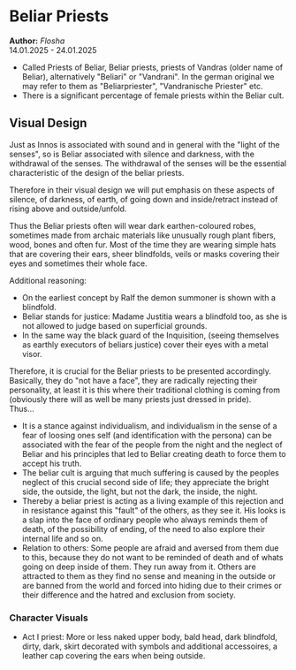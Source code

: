 # Beliar Priests

**Author:** *Flosha*  
14.01.2025 - 24.01.2025  

* Called Priests of Beliar, Beliar priests, priests of Vandras (older name of Beliar), alternatively "Beliari" or "Vandrani". In the german original we may refer to them as "Beliarpriester", "Vandranische Priester" etc.
* There is a significant percentage of female priests within the Beliar cult.


## Visual Design

Just as Innos is associated with sound and in general with the "light of the senses", so is Beliar associated with silence and darkness, with the withdrawal of the senses. The withdrawal of the senses will be the essential characteristic of the design of the beliar priests.

Therefore in their visual design we will put emphasis on these aspects of silence, of darkness, of earth, of going down and inside/retract instead of rising above and outside/unfold. 

Thus the Beliar priests often will wear dark earthen-coloured robes, sometimes made from archaic materials like unusually rough plant fibers, wood, bones and often fur. Most of the time they are wearing simple hats that are covering their ears, sheer blindfolds, veils or masks covering their eyes and sometimes their whole face.

Additional reasoning: 

* On the earliest concept by Ralf the demon summoner is shown with a blindfold.
* Beliar stands for justice: Madame Justitia wears a blindfold too, as she is not allowed to judge based on superficial grounds.
* In the same way the black guard of the Inquisition, (seeing themselves as earthly executors of beliars justice) cover their eyes with a metal visor.

Therefore, it is crucial for the Beliar priests to be presented accordingly. Basically, they do "not have a face", they are radically rejecting their personality, at least it is this where their traditional clothing is coming from (obviously there will as well be many priests just dressed in pride).  
Thus...

* It is a stance against individualism, and individualism in the sense of a fear of loosing ones self (and identification with the persona) can be associated with the fear of the people from the night and the neglect of Beliar and his principles that led to Beliar creating death to force them to accept his truth.
* The beliar cult is arguing that much suffering is caused by the peoples neglect of this crucial second side of life; they appreciate the bright side, the outside, the light, but not the dark, the inside, the night.
* Thereby a beliar priest is acting as a living example of this rejection and in resistance against this "fault" of the others, as they see it. His looks is a slap into the face of ordinary people who always reminds them of death, of the possibility of ending, of the need to also explore their internal life and so on. 
* Relation to others: Some people are afraid and aversed from them due to this, because they do not want to be reminded of death and of whats going on deep inside of them. They run away from it. Others are attracted to them as they find no sense and meaning in the outside or are banned from the world and forced into hiding due to their crimes or their difference and the hatred and exclusion from society.


### Character Visuals

* Act I priest: More or less naked upper body, bald head, dark blindfold, dirty, dark, skirt decorated with symbols and additional accessoires, a leather cap covering the ears when being outside. 




